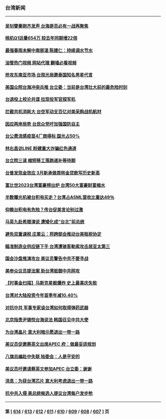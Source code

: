 ### 台湾新闻
---
#### [吴钊燮秦刚齐发声 台海是否必有一战再聚焦](../../pages/ncid1349361/n13978523.md?04220445) 
#### [桃机Q1运量654万 较去年同期增22倍](../../pages/ncid1349361/n13978440.md?04220445) 
#### [最强春雨未解中南部渴 陈建仁：持续调水节水](../../pages/ncid1349361/n13978435.md?04220445) 
#### [油管热门视频 网站代理 翻墙必看视频](http://138.2.39.72:81/youtube.html?epic-marker?04220445)
#### [抢攻东南亚市场 台观光局邀泰国知名男星代言](../../pages/ncid1349361/n13978444.md?04220445) 
#### [美国众院台海冲突兵推 台立委：当前是台湾壮大前的最危险时刻](../../pages/ncid1349361/n13978415.md?04220445) 
#### [台退役上校沦共谍 拉现役军官探军机](../../pages/ncid1349361/n13978394.md?04220445) 
#### [拦截共机消耗大 台空军动支百亿对美采购战机航材](../../pages/ncid1349361/n13978416.md?04220445) 
#### [因应两岸局势 台民众党吁加强国防自主](../../pages/ncid1349361/n13978418.md?04220445) 
#### [台公费流感疫苗4厂商得标 国光占50%](../../pages/ncid1349361/n13978401.md?04220445) 
#### [林右昌访LINE 盼建重大诈骗红色通道](../../pages/ncid1349361/n13978399.md?04220445) 
#### [台立院三读 缩短移工落跑递补等待期](../../pages/ncid1349361/n13978396.md?04220445) 
#### [台普发现金效应 3月新承做周转金贷款写历史新高](../../pages/ncid1349361/n13978362.md?04220445) 
#### [富比世2023台湾富豪榜出炉 台湾50大富豪财富缩水](../../pages/ncid1349361/n13978364.md?04220445) 
#### [半数曝光机被台积电买走？台湾占ASML营收比重达49％](../../pages/ncid1349361/n13978365.md?04220445) 
#### [仰赖台积电有危险？传台促美言论别过激](../../pages/ncid1349361/n13978366.md?04220445) 
#### [马英九赴希腊演说 遭矮化成“台北”前总统](../../pages/ncid1349361/n13978371.md?04220445) 
#### [避免双重课税 庄翠云：将跨部会推动台美租税协定](../../pages/ncid1349361/n13978369.md?04220445) 
#### [瞄准制造业供应链下手 台湾遭骇客勒索攻击居亚太第三](../../pages/ncid1349361/n13978338.md?04220445) 
#### [国会沙盘推演攻台 美议员警告中共不要寻战](../../pages/ncid1349361/n13977517.md?04220445) 
#### [美参众议员提法案 助台湾抵御中共网攻](../../pages/ncid1349361/n13977841.md?04220445) 
#### [【时事金扫描】马斯克星舰爆炸 史上最喜庆失败](../../pages/ncid1349361/n13977727.md?04220445) 
#### [台湾对大陆投资今年首季年减10.40%](../../pages/ncid1349361/n13977700.md?04220445) 
#### [对抗中共 军事专家谈台湾如何取得弹药武器](../../pages/ncid1349361/n13977344.md?04220445) 
#### [北京指责尹锡悦台海说法 韩国召见中共大使](../../pages/ncid1349361/n13977543.md?04220445) 
#### [为台湾晶片 意大利暗示愿退出一带一路](../../pages/ncid1349361/n13977252.md?04220445) 
#### [美议员促邀蔡英文出席APEC 府：做最妥适规划](../../pages/ncid1349361/n13977340.md?04220445) 
#### [八旗总编赴中失联 陆委会：人是平安的](../../pages/ncid1349361/n13977332.md?04220445) 
#### [美议员吁邀请蔡英文参加APEC 台立委：谢谢](../../pages/ncid1349361/n13977246.md?04220445) 
#### [消息：为获台湾芯片 意大利考虑退出一带一路](../../pages/ncid1349361/n13977202.md?04220445) 
#### [抗中共入侵 美总统候选人提议台湾每户发步枪](../../pages/ncid1349361/n13976934.md?04220445) 

---
#### 第 [ [614](./614.md?04220445) / [613](./613.md?04220445) / [612](./612.md?04220445) / [611](./611.md?04220445) / [610](./610.md?04220445) / [609](./609.md?04220445) / [608](./608.md?04220445) / [607](./607.md?04220445) ] 页
